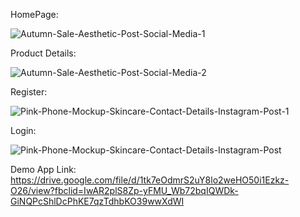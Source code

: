 HomePage:

<img src="https://i.ibb.co/YTGdQmk/Autumn-Sale-Aesthetic-Post-Social-Media-1.png" alt="Autumn-Sale-Aesthetic-Post-Social-Media-1" border="0">

Product Details:

<img src="https://i.ibb.co/kBDSdR6/Autumn-Sale-Aesthetic-Post-Social-Media-2.png" alt="Autumn-Sale-Aesthetic-Post-Social-Media-2" border="0">

Register:

<img src="https://i.ibb.co/PZ0HJJ2/Pink-Phone-Mockup-Skincare-Contact-Details-Instagram-Post-1.png" alt="Pink-Phone-Mockup-Skincare-Contact-Details-Instagram-Post-1" border="0">

Login:

<img src="https://i.ibb.co/Yc988f4/Pink-Phone-Mockup-Skincare-Contact-Details-Instagram-Post.png" alt="Pink-Phone-Mockup-Skincare-Contact-Details-Instagram-Post" border="0">


Demo App Link: https://drive.google.com/file/d/1tk7eOdmrS2uY8lo2weHO50i1Ezkz-O26/view?fbclid=IwAR2plS8Zp-yFMU_Wb72bqIQWDk-GiNQPcShlDcPhKE7qzTdhbKO39wwXdWI

